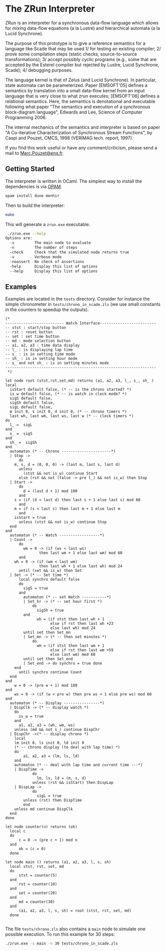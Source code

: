 # The ZRun Interpreter

ZRun is an interpreter for a synchronous data-flow language which allows
for mixing data-flow equations (a la Lustre) and hierarchical automata (a la
Lucid Synchrone).

The purpose of this prototype is to give a reference semantics for a
language like Scade that may be used 1/ for testing an existing
compiler; 2/ prove some compilation steps (static checks,
source-to-source transformations); 3/ accept possibly cyclic programs
(e.g., some that are accepted by the Esterel compiler but rejected by
Lustre, Lucid Synchrone, Scade); 4/ debugging purposes.

The language kernel is that of Zelus (and Lucid Synchrone). In particular,
state automata can be parameterized. Paper [EMSOFT'05] defines a semantics
by translation into a small data-flow kernel from an input language that is
very close to what zrun executes; [EMSOFT'06] defines a relational semantics. Here,
the semantics is denotational and executable following what paper
"The semantics and execution of a synchronous block-diagram language",
Edwards and Lee, Science of Computer Programming 2006.

The internal mechanics of the semantics and interpreter is based on
paper "A Co-iterative Characterization of Synchronous Stream
Functions", by Caspi and Pouzet, CMCS, 1998 (VERIMAG tech. report,
1997).

If you find this work useful or have any comment/criticism,
please send a mail to Marc.Pouzet@ens.fr.


## Getting Started

The interpreter is written in OCaml.
The simplest way to install the dependencies is via [OPAM](https://opam.ocaml.org/).

```bash
opam install dune menhir
```

Then to build the interpreter:

```bash
make
```

This will generate a `zrun.exe` executable.

```bash
 ./zrun.exe --help
Options are:
  -s         The main node to evaluate
  -n         The number of steps
  -check     Check that the simulated node returns true
  -v         Verbose mode
  -noassert  No check of assertions
  -help      Display this list of options
  --help     Display this list of options
```

## Examples

Examples are located in the `tests` directory.
Consider for instance the simple chronometer in `tests/chrono_in_scade.zls` 
(we use small constants in the counters to speedup the outputs).

```
(*
-------------------------- Watch Interface-------------------------
-- stst : start/stop button
-- rst : reset button
-- set : set time button
-- md : mode selection button
-- a1, a2, a3 : time data display
-- l_ : is displaying lap time
-- s_ : is in setting time mode
-- sh_ : is in setting hour mode
-- s_ and not sh_ : is in setting minutes mode
-------------------------------------------------------------------
 *)

let node root (stst,rst,set,md) returns (a1, a2, a3, l_, s_, sh_ )
local
  isStart default false, (* -- is the chrono started? *)
  is_w default false, (* -- is watch in clock mode? *)
  sigS default false,
  sigSh default false,
  sigL default false,
  m init 0, s init 0, d init 0, (* -- chrono timers *)
  last wh, last wm, last ws, last w (* -- clock timers *)
do
  l_ =  sigL
and
  s_ =  sigS
and
  sh_ =  sigSh
and
  automaton (* -- Chrono ----------------------*)
  | Stop ->
      do
	m, s, d = (0, 0, 0) -> (last m, last s, last d)
      unless
        (stst && not is_w) continue Start
      else (rst && not (false -> pre l_) && not is_w) then Stop
  | Start ->
      do
        d = (last d + 1) mod 100
      and
	s = (if (d < last d) then last s + 1 else last s) mod 60
      and
	m = if (s < last s) then last m + 1 else last m
      and
	isStart = true
      unless (stst && not is_w) continue Stop
  end
and
  automaton (* -- Watch ------------------*)
  | Count ->
      do
        wm = 0 -> (if (ws < last ws)
	           then last wm + 1 else last wm) mod 60
      and
	wh = 0 -> (if (wm < last wm)
	           then last wh + 1 else last wh) mod 24
      until (set && is_w) then Set
  | Set -> (* -- Set time *)
      local synchro default false
      do
        sigS = true
      and
        automaton (* -- set Watch -----------*)
        | Set_hr -> (* -- set hour first *)
            do
              sigSh = true
	    and
              wh = (if stst then last wh + 1
                    else if rst then last wh +23
                    else last wh) mod 24
	    until set then Set_mn
        | Set_mn -> (* -- then set minutes *)
            do
              wm = (if stst then last wm + 1
                    else if rst then last wm +59
                    else last wm) mod 60
	    until set then Set_end
        | Set_end -> do synchro = true done
	end
      until synchro continue Count
  end
and
    w = 0 -> (pre w + 1) mod 100
and
    ws = 0 -> (if (w < pre w) then pre ws + 1 else pre ws) mod 60
and  
  automaton (* -- Display ----------------*)
  | DispClk -> (* -- display watch *)
    do
      is_w = true
    and
      a1, a2, a3 = (wh, wm, ws)
    unless (md && not s_) continue DispChr
  | DispChr ->(* -- display chrono *)
    local
	lm init 0, ls init 0, ld init 0
	(* -- chrono display (to deal with lap time) *)
    do
        a1, a2, a3 = (lm, ls, ld)
    and
	automaton (* -- deal with lap time and current time ---*)
	| DispTime ->
            do
              lm, ls, ld = (m, s, d)
            unless (rst && isStart) then DispLap
	| DispLap ->
            do
              sigL = true
	    unless (rst) then DispTime
        end
    unless md continue DispClk
  end
done

let node counter(n) returns (ok)
  local c
  do
      c = 0 -> (pre c + 1) mod n
  and
      ok = (c = 0)
  done
      
let node main () returns (a1, a2, a3, l, s, sh)
  local stst, rst, set, md
  do
      stst = counter(5)
  and
      rst = counter(10)
  and
      set = counter(20)
  and
      md = counter(30)
  and
      (a1, a2, a3, l, s, sh) = root (stst, rst, set, md)
  done
      
```

The file `tests/chrono.zls` also contains a `main` node to simulate one possible execution.
To run this example for 30 steps:

```bash
./zrun.exe -s main -n 30 tests/chrono_in_scade.zls
```




